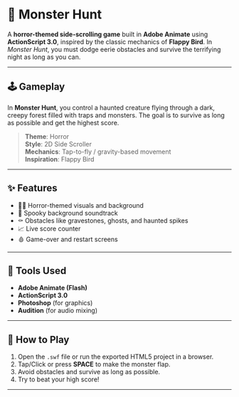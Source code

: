 # 👾 Monster Hunt

A **horror-themed side-scrolling game** built in **Adobe Animate** using **ActionScript 3.0**, inspired by the classic mechanics of **Flappy Bird**. In *Monster Hunt*, you must dodge eerie obstacles and survive the terrifying night as long as you can.

---

## 🕹️ Gameplay

In **Monster Hunt**, you control a haunted creature flying through a dark, creepy forest filled with traps and monsters. The goal is to survive as long as possible and get the highest score.

> **Theme**: Horror  
> **Style**: 2D Side Scroller  
> **Mechanics**: Tap-to-fly / gravity-based movement  
> **Inspiration**: Flappy Bird

---

## ✨ Features

- 🧟‍♂️ Horror-themed visuals and background
- 🎵 Spooky background soundtrack
- ⚰️ Obstacles like gravestones, ghosts, and haunted spikes
- 📈 Live score counter
- 🩸 Game-over and restart screens

---

## 🔧 Tools Used

- **Adobe Animate (Flash)**
- **ActionScript 3.0**
- **Photoshop** (for graphics)
- **Audition** (for audio mixing)

---

## 🚀 How to Play

1. Open the `.swf` file or run the exported HTML5 project in a browser.
2. Tap/Click or press **SPACE** to make the monster flap.
3. Avoid obstacles and survive as long as possible.
4. Try to beat your high score!

---




